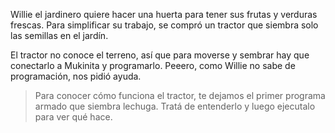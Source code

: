 <gs-attire src="https://github.com/MumukiProject/mumuki-guia-gobstones-procedimientos-kids/blob/master/assets/jardin.zip?raw=true"></gs-attire>

Willie el jardinero quiere hacer una huerta para tener sus frutas y verduras frescas. Para simplificar su trabajo, se compró un tractor que siembra solo las semillas en el jardín.


El tractor no conoce el terreno, así que para moverse y sembrar hay que conectarlo a Mukinita y programarlo. Peeero, como Willie no sabe de programación, nos pidió ayuda. 

> Para conocer cómo funciona el tractor, te dejamos el primer programa armado que siembra lechuga. Tratá de entenderlo y luego ejecutalo para ver qué hace. 
